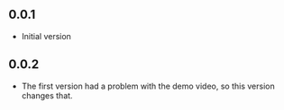 ## 0.0.1
* Initial version

## 0.0.2
* The first version had a problem with the demo video, so this version changes that.
